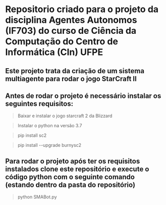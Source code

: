 # Repositorio criado para o projeto da disciplina Agentes Autonomos (IF703) do curso de Ciência da Computação do Centro de Informática (CIn) UFPE

## Este projeto trata da criação de um sistema multiagente para rodar o jogo StarCraft II

## Antes de rodar o projeto é necessário instalar os seguintes requisitos:

> Baixar e instalar o jogo starcraft 2 da Blizzard

> Instalar o python na versão 3.7

> pip install sc2

> pip install --upgrade burnysc2

## Para rodar o projeto após ter os requisitos instalados clone este repositório e execute o código python com o seguinte comando (estando dentro da pasta do repositório)

> python SMABot.py
